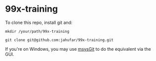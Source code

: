 99x-training
============



To clone this repo, install git and:

`mkdir /your/path/99x-training`

`git clone git@github.com:jahufar/99x-training.git`

If you're on Windows, you may use  [msysGit](http://msysgit.github.com/) to do the equivalent via the GUI.




